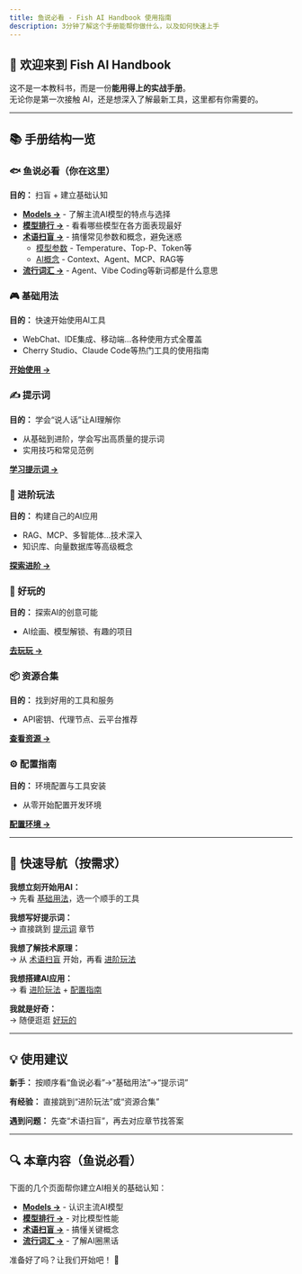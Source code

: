 ```yaml
---
title: 鱼说必看 - Fish AI Handbook 使用指南
description: 3分钟了解这个手册能帮你做什么，以及如何快速上手
---
```


## 👋 欢迎来到 Fish AI Handbook

这不是一本教科书，而是一份**能用得上的实战手册**。  
无论你是第一次接触 AI，还是想深入了解最新工具，这里都有你需要的。

---

## 📚 手册结构一览

### 🐟 鱼说必看（你在这里）
**目的：** 扫盲 + 建立基础认知

- **[Models →](/fish-talks/models)** - 了解主流AI模型的特点与选择
- **[模型排行 →](/fish-talks/llm-rankings)** - 看看哪些模型在各方面表现最好
- **[术语扫盲 →](/fish-talks/glossary)** - 搞懂常见参数和概念，避免迷惑
  - [模型参数](/fish-talks/glossary/model-params) - Temperature、Top-P、Token等
  - [AI概念](/fish-talks/glossary/ai-concepts) - Context、Agent、MCP、RAG等
- **[流行词汇 →](/fish-talks/buzz)** - Agent、Vibe Coding等新词都是什么意思

### 🎮 基础用法
**目的：** 快速开始使用AI工具

- WebChat、IDE集成、移动端...各种使用方式全覆盖
- Cherry Studio、Claude Code等热门工具的使用指南

**[开始使用 →](/basic-usage)**

### ✍️ 提示词
**目的：** 学会“说人话”让AI理解你

- 从基础到进阶，学会写出高质量的提示词
- 实用技巧和常见范例

**[学习提示词 →](/prompts)**

### 🚀 进阶玩法
**目的：** 构建自己的AI应用

- RAG、MCP、多智能体...技术深入
- 知识库、向量数据库等高级概念

**[探索进阶 →](/advanced)**

### 🎨 好玩的
**目的：** 探索AI的创意可能

- AI绘画、模型解锁、有趣的项目

**[去玩玩 →](/fun)**

### 📦 资源合集
**目的：** 找到好用的工具和服务

- API密钥、代理节点、云平台推荐

**[查看资源 →](/resources)**

### ⚙️ 配置指南
**目的：** 环境配置与工具安装

- 从零开始配置开发环境

**[配置环境 →](/setup)**

---

## 🎯 快速导航（按需求）

**我想立刻开始用AI：**  
→ 先看 [基础用法](/basic-usage)，选一个顺手的工具

**我想写好提示词：**  
→ 直接跳到 [提示词](/prompts) 章节

**我想了解技术原理：**  
→ 从 [术语扫盲](/fish-talks/glossary) 开始，再看 [进阶玩法](/advanced)

**我想搭建AI应用：**  
→ 看 [进阶玩法](/advanced) + [配置指南](/setup)

**我就是好奇：**  
→ 随便逛逛 [好玩的](/fun)

---

## 💡 使用建议

**新手：** 按顺序看“鱼说必看”→“基础用法”→“提示词”

**有经验：** 直接跳到“进阶玩法”或“资源合集”

**遇到问题：** 先查“术语扫盲”，再去对应章节找答案

---

## 🔍 本章内容（鱼说必看）

下面的几个页面帮你建立AI相关的基础认知：

- **[Models →](/fish-talks/models)** - 认识主流AI模型
- **[模型排行 →](/fish-talks/llm-rankings)** - 对比模型性能
- **[术语扫盲 →](/fish-talks/glossary)** - 搞懂关键概念
- **[流行词汇 →](/fish-talks/buzz)** - 了解AI圈黑话

准备好了吗？让我们开始吧！ 🚀

